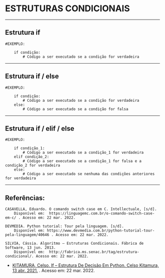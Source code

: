 # ESTRUTURAS CONDICIONAIS
________________________________________________________
## Estrutura if
    #EXEMPLO: 

        if condição:
            # Código a ser executado se a condição for verdadeira

________________________________________________________
## Estrutura if / else
    #EXEMPLO:

        if condição:
            # Código a ser executado se a condição for verdadeira
        else:
            # Código a ser executado se a condição for falsa

________________________________________________________
## Estrutura if / elif / else
    #EXEMPLO:

        if condição_1:
            # Código a ser executado se a condição_1 for verdadeira
        elif condição_2:
            # Código a ser executado se a condição_1 for falsa e a condição_2 for verdadeira
        else:
            # Código a ser executado se nenhuma das condições anteriores for verdadeira

________________________________________________________
## Referências:

    CASAVELLA, Eduardo. O comando switch case em C. Intellectuale, [s/d]. 
        Disponível em:  https://linguagemc.com.br/o-comando-switch-case-em-c/ . Acesso em: 22 mar. 2022.
    
    DEVMEDIA. Python tutorial: Tour pela linguagem. [s/d]. 
        Disponível em: https://www.devmedia.com.br/python-tutorial-tour-pela-linguagem/40646 . Acesso em: 22 mar. 2022.
    
    SILVIA, Cássia. Algoritmo – Estruturas Condicionais. Fábrica de Software, 13 jun. 2013. 
        Disponível em:  http://fabrica.ms.senac.br/tag/estrutura-condicional/. Acesso em: 22 mar. 2022.

- [KITAMURA, Celso. If – Estrutura De Decisão Em Python. Celso Kitamura, 13 abr. 2021.](https://celsokitamura.com.br/if-estrutura-de-decisao-em-python/) . Acesso em: 22 mar. 2022.